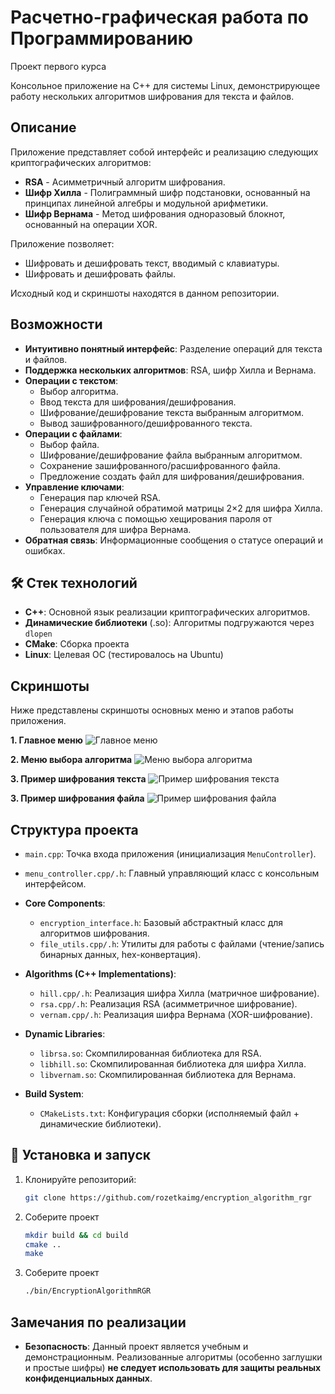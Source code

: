# Расчетно-графическая работа по Программированию
Проект первого курса

Консольное приложение на C++ для системы Linux, демонстрирующее работу нескольких алгоритмов шифрования для текста и файлов.


## Описание

Приложение представляет собой интерфейс и реализацию следующих криптографических алгоритмов:

* **RSA** - Асимметричный алгоритм шифрования.
* **Шифр Хилла** - Полиграммный шифр подстановки, основанный на принципах линейной алгебры и модульной арифметики.
* **Шифр Вернама** - Метод шифрования одноразовый блокнот, основанный на операции XOR.

Приложение позволяет:
* Шифровать и дешифровать текст, вводимый с клавиатуры.
* Шифровать и дешифровать файлы.

Исходный код и скриншоты находятся в данном репозитории.

## Возможности

* **Интуитивно понятный интерфейс**: Разделение операций для текста и файлов.
* **Поддержка нескольких алгоритмов**: RSA, шифр Хилла и Вернама.
* **Операции с текстом**:
    * Выбор алгоритма.
    * Ввод текста для шифрования/дешифрования.
    * Шифрование/дешифрование текста выбранным алгоритмом.
    * Вывод зашифрованного/дешифрованного текста.
* **Операции с файлами**:
    * Выбор файла.
    * Шифрование/дешифрование файла выбранным алгоритмом.
    * Сохранение зашифрованного/расшифрованного файла.
    * Предложение создать файл для шифрования/дешифрования.
* **Управление ключами**:
    * Генерация пар ключей RSA.
    * Генерация случайной обратимой матрицы 2×2 для шифра Хилла.
    * Генерация ключа с помощью хещирования пароля от пользователя для шифра Вернама.
* **Обратная связь**: Информационные сообщения о статусе операций и ошибках.

## 🛠️ Стек технологий

* **C++**: Основной язык реализации криптографических алгоритмов.
* **Динамические библиотеки** (.so): Алгоритмы подгружаются через `dlopen`  
* **CMake**: Сборка проекта  
* **Linux**: Целевая ОС (тестировалось на Ubuntu)  

##  Скриншоты

Ниже представлены скриншоты основных меню и этапов работы приложения.

**1. Главное меню**
![Главное меню](./files/one.png)

**2. Меню выбора алгоритма**
![Меню выбора алгоритма](./files/two.png)

**3. Пример шифрования текста**
![Пример шифрования текста](./files/three.png)

**3. Пример шифрования файла**
![Пример шифрования файла](./files/three.png)


##  Структура проекта

* `main.cpp`: Точка входа приложения (инициализация `MenuController`).
* `menu_controller.cpp/.h`: Главный управляющий класс с консольным интерфейсом.
  
* **Core Components**:
    * `encryption_interface.h`: Базовый абстрактный класс для алгоритмов шифрования.
    * `file_utils.cpp/.h`: Утилиты для работы с файлами (чтение/запись бинарных данных, hex-конвертация).

* **Algorithms (C++ Implementations)**:
    * `hill.cpp/.h`: Реализация шифра Хилла (матричное шифрование).
    * `rsa.cpp/.h`: Реализация RSA (асимметричное шифрование).
    * `vernam.cpp/.h`: Реализация шифра Вернама (XOR-шифрование).

* **Dynamic Libraries**:
    * `librsa.so`: Скомпилированная библиотека для RSA.
    * `libhill.so`: Скомпилированная библиотека для шифра Хилла.
    * `libvernam.so`: Скомпилированная библиотека для Вернама.

* **Build System**:
    * `CMakeLists.txt`: Конфигурация сборки (исполняемый файл + динамические библиотеки).

## 🚀 Установка и запуск

1.  Клонируйте репозиторий:
    ```bash
    git clone https://github.com/rozetkaimg/encryption_algorithm_rgr
    ```
2.  Соберите проект
    ```bash
    mkdir build && cd build
    cmake ..
    make
    ```
3.  Соберите проект
    ```bash
    ./bin/EncryptionAlgorithmRGR
    ```
    

## Замечания по реализации

* **Безопасность**: Данный проект является учебным и демонстрационным. Реализованные алгоритмы (особенно заглушки и простые шифры) **не следует использовать для защиты реальных конфиденциальных данных**.
